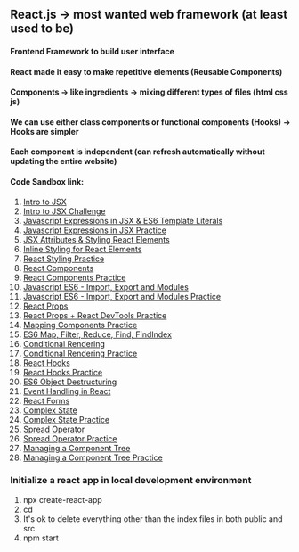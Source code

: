 ## React.js -> most wanted web framework (at least used to be)
#### Frontend Framework to build user interface 
#### React made it easy to make repetitive elements (Reusable Components)
#### Components -> like ingredients -> mixing different types of files (html css js)
#### We can use either class components or functional components (Hooks) -> Hooks are simpler
#### Each component is independent (can refresh automatically without updating the entire website)

#### Code Sandbox link:
1. [Intro to JSX](https://codesandbox.io/s/introduction-to-jsx-forked-f4um5m)
2. [Intro to JSX Challenge](https://codesandbox.io/s/jsx-code-challenge-forked-6nhm1t)
3. [Javascript Expressions in JSX & ES6 Template Literals](https://codesandbox.io/s/javascript-expressions-in-jsx-forked-0l4z1h)
4. [Javascript Expressions in JSX Practice](https://codesandbox.io/s/javascript-expressions-in-jsx-practice-forked-le7dd9)
5. [JSX Attributes & Styling React Elements](https://codesandbox.io/s/jsx-attributes-and-styling-forked-oeydsj)
6. [Inline Styling for React Elements](https://codesandbox.io/s/inline-styling-in-jsx-forked-wz65qz)
7. [React Styling Practice](https://codesandbox.io/s/react-styling-practice-forked-sgt85o)
8. [React Components](https://codesandbox.io/s/react-components-forked-l7n1dy)
9. [React Components Practice](https://codesandbox.io/s/react-components-practice-forked-0usrxl)
10. [Javascript ES6 - Import, Export and Modules](https://codesandbox.io/s/es6-import-export-modules-forked-96wgxg)
11. [Javascript ES6 - Import, Export and Modules Practice](https://codesandbox.io/s/es6-import-export-practice-forked-nd0nbh)
12. [React Props](https://codesandbox.io/s/react-props-forked-989hey)
13. [React Props + React DevTools Practice](https://codesandbox.io/s/react-props-practice-forked-smsodb)
14. [Mapping Components Practice](https://codesandbox.io/s/mapping-components-practice-forked-fksj0i)
15. [ES6 Map, Filter, Reduce, Find, FindIndex](https://codesandbox.io/s/map-filter-reduce-forked-yet7kn)
16. [Conditional Rendering](https://codesandbox.io/s/conditional-rendering-forked-4e324l)
17. [Conditional Rendering Practice](https://codesandbox.io/s/conditional-rendering-practice-forked-go2ui6)
18. [React Hooks](https://codesandbox.io/s/usestate-hook-forked-1pzvo1)
19. [React Hooks Practice](https://codesandbox.io/s/usestate-hook-practice-forked-cg9ksp)
20. [ES6 Object Destructuring](https://codesandbox.io/s/es6-destructuring-forked-uu08t9)
21. [Event Handling in React](https://codesandbox.io/s/event-handling-in-react-forked-r3nq2k)
22. [React Forms](https://codesandbox.io/s/react-forms-forked-5o9918)
23. [Complex State](https://codesandbox.io/s/changing-complex-state-forked-ltd0ww)
24. [Complex State Practice](https://codesandbox.io/s/changing-complex-state-practice-forked-z3jsjq)
25. [Spread Operator](https://codesandbox.io/s/es6-spread-operator-forked-5o9rzr)
26. [Spread Operator Practice](https://codesandbox.io/s/es6-spread-operator-practice-forked-9sg4gf)
27. [Managing a Component Tree]()
28. [Managing a Component Tree Practice]()

### Initialize a react app in local development environment
1. npx create-react-app <app name>
2. cd <app name>
3. It's ok to delete everything other than the index files in both public and src
4. npm start
